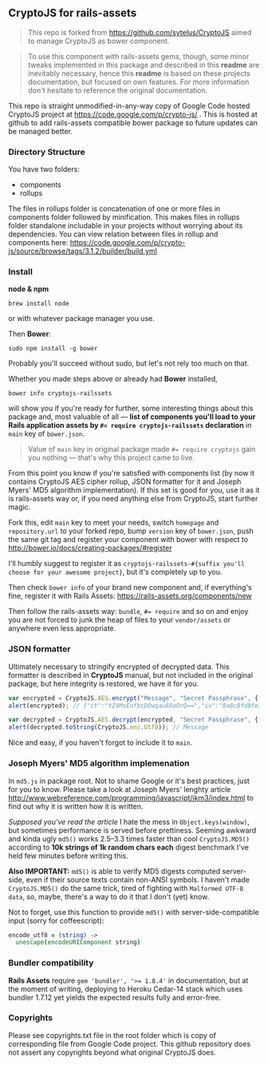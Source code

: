 ﻿CryptoJS for rails-assets
--------

> This repo is forked from https://github.com/sytelus/CryptoJS aimed to manage CryptoJS as bower component.

> To use this component with rails-assets gems, though, some minor tweaks implemented in this package and described in this **readme** are inevitably necessary, hence this **readme** is based on these projects documentation, but focused on own features. For more information don't hesitate to reference the original documentation.

This repo is straight unmodified-in-any-way copy of Google Code hosted CryptoJS project at https://code.google.com/p/crypto-js/ . This is hosted at github to add rails-assets compatible bower package so future updates can be managed better.

### Directory Structure
You have two folders:
* components
* rollups

The files in rollups folder is concatenation of one or more files in components folder followed by minification. This makes files in rollups folder standalone includable in your projects without worrying about its dependencies. You can view relation between files in rollup and components here: https://code.google.com/p/crypto-js/source/browse/tags/3.1.2/builder/build.yml

### Install
**node & npm**
```
brew install node
```
or with whatever package manager you use.

Then **Bower**:
```
sudo npm install -g bower
```
Probably you'll succeed without sudo, but let's not rely too much on that.

Whether you made steps above or already had **Bower** installed,
```
bower info cryptojs-railssets
```
will show you if you're ready for further, some interesting things about this package and, most valuable of all — **list of components you'll load to your Rails application assets by `#= require cryptojs-railssets` declaration** in `main` key of `bower.json`.

> Value of `main` key in original package made `#= require cryptojs` gain you nothing — that's why this project came to live.

From this point you know if you're satisfied with components list (by now it contains CryptoJS AES cipher rollup, JSON formatter for it and Joseph Myers' MD5 algorithm implementation). If this set is good for you, use it as it is rails-assets way or, if you need anything else from CryptoJS, start further magic.

Fork this, edit `main` key to meet your needs, switch `homepage` and `repository.url` to your forked repo, bump `version` key of `bower.json`, push the same git tag and register your component with bower with respect to http://bower.io/docs/creating-packages/#register

I'll humbly suggest to register it as `cryptojs-railssets-#{suffix you'll choose for your awesome project}`, but it's completely up to you.

Then check `bower info` of your brand new component and, if everything's fine, register it with Rails Assets: https://rails-assets.org/components/new

Then follow the rails-assets way: `bundle`, `#= require` and so on and enjoy you are not forced to junk the heap of files to your `vendor/assets` or anywhere even less appropriate.

### JSON formatter
Ultimately necessary to stringify encrypted of decrypted data. This formatter is described in **CryptoJS** manual, but not included in the original package, but here integrity is restored, we have it for you.
```javascript
var encrypted = CryptoJS.AES.encrypt("Message", "Secret Passphrase", { format: JsonFormatter });
alert(encrypted); // {"ct":"tZ4MsEnfbcDOwqau68aOrQ==","iv":"8a8c8fd8fe33743d3638737ea4a00698","s":"ba06373c8f57179c"}

var decrypted = CryptoJS.AES.decrypt(encrypted, "Secret Passphrase", { format: JsonFormatter });
alert(decrypted.toString(CryptoJS.enc.Utf8)); // Message
```
Nice and easy, if you haven't forgot to include it to `main`.

### Joseph Myers' MD5 algorithm implemenation
In `md5.js` in package root. Not to shame Google or it's best practices, just for you to know. Please take a look at Joseph Myers' lenghty article http://www.webreference.com/programming/javascript/jkm3/index.html to find out why it is written how it is written.

*Supposed you've read the article* I hate the mess in `Object.keys(window)`, but sometimes performance is served before prettiness. Seeming awkward and kinda ugly `md5()` works 2.5–3.3 times faster than cool `CryptoJS.MD5()` according to **10k strings of 1k random chars each** digest benchmark I've held few minutes before writing this.

**Also IMPORTANT:** `md5()` is able to verify MD5 digests computed server-side, even if their source texts contain non-ANSI symbols. I haven't made `CryptoJS.MD5()` do the same trick, tired of fighting with `Malformed UTF-8 data`, so, maybe, there's a way to do it that I don't (yet) know.

Not to forget, use this function to provide `md5()` with server-side-compatible input (sorry for coffeescript):
```coffeescript
encode_utf8 = (string) ->
  unescape(encodeURIComponent string)
```

### Bundler compatibility
**Rails Assets** require `gem 'bundler', '>= 1.8.4'` in documentation, but at the moment of writing, deploying to Heroku Cedar-14 stack which uses bundler 1.7.12 yet yields the expected results fully and error-free.

### Copyrights
Please see copyrights.txt file in the root folder which is copy of corresponding file from Google Code project. This github repository does not assert any copyrights beyond what original CryptoJS does.
